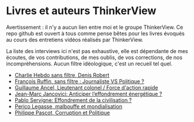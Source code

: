 # Livres et auteurs ThinkerView

Avertissement : il n'y a aucun lien entre moi et le groupe ThinkerView. Ce repo github est ouvert à tous comme pense bêtes pour les livres évoqués au cours des entretiens vidéos réalisés par ThinkerView.

La liste des interviews ici n'est pas exhaustive, elle est dépendante de mes écoutes, de vos contributions, de mes oublis, de vos corrections, de nos incompréhensions. Aucun filtre idéologique, c'est un recueil tel quel.

- [Charlie Hebdo sans filtre, Denis Robert](./charlie-hebdo-sans-filtre-denis-robert.md)
- [François Ruffin, sans filtre : Journaliste VS Politique ?](./francois-ruffin-sans-filtre-journaliste-politique.md)
- [Guillaume Ancel, Lieutenant colonel / Force d'action rapide](./guillaume-ancel-lieutenant-colonel-force-action-rapide.md)
- [Jean-Marc Jancovici: Anticiper l’effondrement énergétique ?](./jean-marc-jancovici-anticiper-leffondrement-energetique.md)
- [Pablo Servigne: Effondrement de la civilisation ?](./pablo-servigne-effondrement-de-civilisation.md)
- [Perico Legasse, malbouffe et mondialisation](./perico-legasse-malbouffe-mondialisation.md)
- [Philippe Pascot, Corruption et Politique](./philippe-pascot-coruption-et-politique.md)
